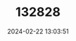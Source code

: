 ---
title: "132828"
category: "Hyporthodus haifensis"
draft: false
date: 2024-02-22 13:03:51
languages:
  Spanish; Castilian: ["Mero De Haifa"]
  French: ["Mérou d’Haifa"]
  Turkish: ["Orfoz balığı"]
  English: ["Haifa Grouper"]
---